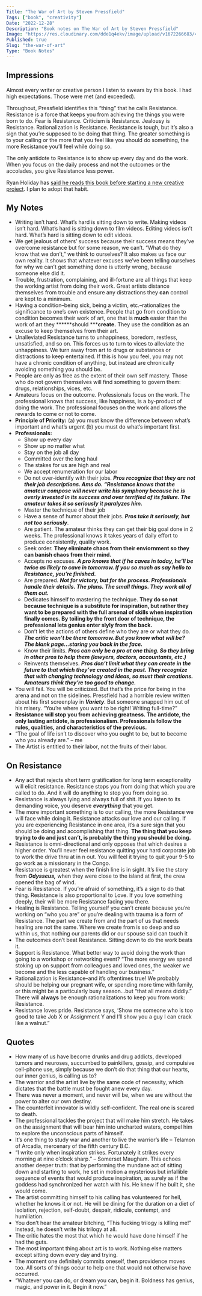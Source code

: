 ```yaml
---
Title: "The War of Art by Steven Pressfield"
Tags: ["book", "creativity"]
Date: "2022-12-28"
Description: "Book notes on The War of Art by Steven Pressfield"
Image: "https://res.cloudinary.com/dde1q4ekv/image/upload/v1672266683/41ET8OFVFCL_e90l4g.jpg"
Published: true
Slug: "the-war-of-art"
Type: "Book Notes"
---
```

## Impressions

Almost every writer or creative person I listen to swears by this book. I had high expectations. Those were met (and exceeded).

Throughout, Pressfield identifies this “thing” that he calls Resistance. Resistance is a force that keeps you from achieving the things you were born to do. Fear is Resistance. Criticism is Resistance. Jealousy is Resistance. Rationalization is Resistance. Resistance is tough, but it’s also a sign that you’re supposed to be doing that thing. The greater something is to your calling or the more that you feel like you should do something, the more Resistance you’ll feel while doing so.

The only antidote to Resistance is to show up every day and do the work. When you focus on the daily process and not the outcomes or the accolades, you give Resistance less power.

Ryan Holiday has [said he reads this book before starting a new creative project](https://www.instagram.com/p/ClEPlD6OWLk/). I plan to adopt that habit.

## My Notes

- Writing isn’t hard. What’s hard is sitting down to write. Making videos isn’t hard. What’s hard is sitting down to film videos. Editing videos isn’t hard. What’s hard is sitting down to edit videos.
- We get jealous of others’ success because their success means they’ve overcome resistance but for some reason, we can’t. “What do they know that we don’t,” we think to ourselves? It also makes us face our own reality. It shows that whatever excuses we’ve been telling ourselves for why we can’t get something done is utterly wrong, because someone else did it.
- Trouble, frustration, complaining, and ill-fortune are all things that keep the working artist from doing their work. Great artists distance themselves from trouble and ensure any distractions they ****can**** control are kept to a minimum.
- Having a condition–being sick, being a victim, etc.–rationalizes the significance to one’s own existence. People that go from condition to condition becomes their work of art, one that is ****much**** easier than the work of art they ******should *****create.** They use the condition as an excuse to keep themselves from their art.
- Unalleviated Resistance turns to unhappiness, boredom, restless, unsatisfied, and so on. This forces us to turn to vices to alleviate the unhappiness. We turn away from art to drugs or substances or distractions to keep entertained. If this is how you feel, you may not have a chronic condition of anything, but instead are chronically avoiding something you should be.
- People are only as free as the extent of their own self mastery. Those who do not govern themselves will find something to govern them: drugs, relationships, vices, etc.
- Amateurs focus on the outcome. Professionals focus on the work. The professional knows that success, like happiness, is a by-product of doing the work. The professional focuses on the work and allows the rewards to come or not to come.
- **********************************************Principle of Priority:********************************************** (a) you must know the difference between what’s important and what’s urgent (b) you must do what’s important first.
- ****************************Professionals:****************************
    - Show up every day
    - Show up no matter what
    - Stay on the job all day
    - Committed over the long haul
    - The stakes for us are high and real
    - We accept renumeration for our labor
    - Do not over-identify with their jobs. ***********Pros recognize that they are not their job descriptions. Ams do. “Resistance knows that the amateur compose will never write his symphony because he is overly invested in its success and over*********** ***********terrified of its failure. The amateur takes it so seriously it paralyzes him.***********
    - Master the technique of their job
    - Have a sense of humor about their jobs. ***********************Pros take it seriously, but not too seriously***********************.
    - Are patient. The amateur thinks they can get their big goal done in 2 weeks. The professional knows it takes years of daily effort to produce consistently, quality work.
    - Seek order. ******************They eliminate chaos from their enviornment so they can banish chaos from their mind.******************
    - Accepts no excuses. *********A pro knows that if he caves in today, he’ll be twice as likely to cave in tomorrow. If you so much as say hello to Resistance, you’re finished.*********
    - Are prepared. ***Not for victory, but for the process. Professionals handle their details. The plans. The small things. They work all of them out.***
    - Dedicates himself to mastering the technique. **************************They do so not because technique is a substitute for inspiration, but rather they want to be prepared with the full arsenal of skills when inspiration finally comes. By toiling by the front door of technique, the professional lets genius enter slyly from the back.**************************
    - Don’t let the actions of others define who they are or what they do. *************The critic won’t be there tomorrow. But you know what will be? The blank page…staring you back in the face.*************
    - Know their limits. *************************************************************************************************************Pros can only be a pro at one thing. So they bring in other pros to help them (lawyers, doctors, accountants, etc.)*************************************************************************************************************
    - Reinvents themselves. *******Pros don’t limit what they can create in the future to that which they’ve created in the past. They recognize that with changing technology and ideas, so must their creations. Amateurs think they’re too good to change.*******
- You will fail. You will be criticized. But that’s the price for being in the arena and not on the sidelines. Pressfield had a horrible review written about his first screenplay in *******Variety*******. But someone snapped him out of his misery. “You’re where you want to be right! Writing full-time?”
- ********************************************************************************************************************Resistance will stop you from achieving greatness. The antidote, the only lasting antidote, is professionalism. Professionals follow the rules, qualities, and characteristics of the previous.********************************************************************************************************************
- “The goal of life isn’t to discover who you ought to be, but to become who you already are.” – me
- The Artist is entitled to their labor, not the fruits of their labor.

## On Resistance

- Any act that rejects short term gratification for long term exceptionality will elicit resistance. Resistance stops you from doing that which you are called to do. And it will do anything to stop you from doing so.
- Resistance is always lying and always full of shit. If you listen to its demanding voice, you deserve ***********everything*********** that you get.
- The more important something is to our calling, the more Resistance we will face while doing it. Resistance attacks our love and our calling. If you are experiencing Resistance in one area, it’s a sure sign that you should be doing and accomplishing that thing. **The thing that you keep trying to do and just can’t, is probably the thing you should be doing.**
- Resistance is omni-directional and only opposes that which desires a higher order. You’ll never feel resistance quitting your hard corporate job to work the drive thru at in n out. You will feel it trying to quit your 9-5 to go work as a missionary in the Congo.
- Resistance is greatest when the finish line is in sight. It’s like the story from *****Odysseus,***** when they were close to the island at first, the crew opened the bag of wind.
- Fear is Resistance. If you’re afraid of something, it’s a sign to do that thing. Resistance is also proportional to Love. If you love something deeply, their will be more Resistance facing you there.
- Healing is Resistance. Telling yourself you can’t create because you’re working on “who you are” or you’re dealing with trauma is a form of Resistance. The part we create from and the part of us that needs healing are not the same. Where we create from is so deep and so within us, that nothing our parents did or our spouse said can touch it
- The outcomes don’t beat Resistance. Sitting down to do the work beats it.
- Support is Resistance. What better way to avoid doing the work than going to a workshop or networking event? “The more energy we spend stoking up on support from colleagues and loved ones, the weaker we become and the less capable of handling our business.”
- Rationalization is Resistance–and it’s oftentimes true! We probably should be helping our pregnant wife, or spending more time with family, or this might be a particularly busy season…but “that all means diddly.” There will ******always****** be enough rationalizations to keep you from work: Resistance.
- Resistance loves pride. Resistance says, ‘Show me someone who is too good to take Job X or Assignment Y and I’ll show you a guy I can crack like a walnut.”

## Quotes

- How many of us have become drunks and drug addicts, developed tumors and neuroses, succumbed to painkillers, gossip, and compulsive cell-phone use, simply because we don’t do that thing that our hearts, our inner genius, is calling us to?
- The warrior and the artist live by the same code of necessity, which dictates that the battle must be fought anew every day.
- There was never a moment, and never will be, when we are without the power to alter our own destiny.
- The counterfeit innovator is wildly self-confident. The real one is scared to death.
- The professional tackles the project that will make him stretch. He takes on the assignment that will bear him into uncharted waters, compel him to explore the unconscious parts of himself.
- It’s one thing to study war and another to live the warrior’s life – Telamon of Arcadia, mercenary of the fifth century B.C.
- “I write only when inspiration strikes. Fortunately it strikes every morning at nine o’clock sharp.” – Somerset Maugham. This echoes another deeper truth: that by performing the mundane act of sitting down and starting to work, he set in motion a mysterious but infallible sequence of events that would produce inspiration, as surely as if the goddess had synchronized her watch with his. He knew if he built it, she would come.
- The artist committing himself to his calling has volunteered for hell, whether he knows it or not. He will be dining for the duration on a diet of isolation, rejection, self-doubt, despair, ridicule, contempt, and humiliation.
- You don’t hear the amateur bitching, “This fucking trilogy is killing me!” Instead, he doesn’t write his trilogy at all.
- The critic hates the most that which he would have done himself if he had the guts.
- The most important thing about art is to work. Nothing else matters except sitting down every day and trying.
- The moment one definitely commits oneself, then providence moves too. All sorts of things occur to help one that would not otherwise have occurred.
- “Whatever you can do, or dream you can, begin it. Boldness has genius, magic, and power in it. Begin it now.”